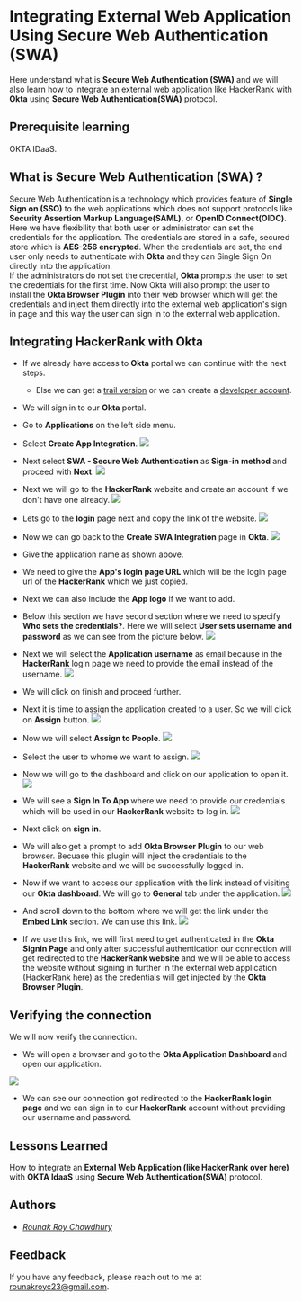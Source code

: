 
# Integrating External Web Application Using Secure Web Authentication (SWA)

Here understand what is **Secure Web Authentication (SWA)** and we will also learn how to integrate an external web application like HackerRank with **Okta** using **Secure Web Authentication(SWA)** protocol.

## Prerequisite learning

OKTA IDaaS.

## What is Secure Web Authentication (SWA) ?
Secure Web Authentication is a technology which provides feature of **Single Sign on (SSO)** to the web applications which does not support protocols like **Security Assertion Markup Language(SAML)**, or **OpenID Connect(OIDC)**. Here we have flexibility that both user or administrator can set the credentials for the application. The credentials are stored in a safe, secured store which is **AES-256 encrypted**. When the credentials are set, the end user only needs to authenticate with **Okta** and they can Single Sign On directly into the application.  
If the administrators do not set the credential, **Okta** prompts the user to set the credentials for the first time. Now Okta will also prompt the user to install the **Okta Browser Plugin** into their web browser which will get the credentials and inject them directly into the external web application's sign in page and this way the user can sign in to the external web application.

## Integrating HackerRank with Okta
- If we already have access to **Okta** portal we can continue with the next steps.
    - Else we can get a [trail version](https://www.okta.com/free-trial/) or we can create a [developer account](https://developer.okta.com/). 
        
- We will sign in to our **Okta** portal.

- Go to **Applications** on the left side menu.

- Select **Create App Integration**.
![](https://github.com/rcRounak/okta-swa-integration/blob/aae36863862fd83fbd04fa67a60fffc328621df1/1.png)

- Next select **SWA - Secure Web Authentication** as **Sign-in method** and proceed with **Next**.
![](https://github.com/rcRounak/okta-swa-integration/blob/aae36863862fd83fbd04fa67a60fffc328621df1/2.png)

- Next we will go to the **HackerRank** website and create an account if we don't have one already.
![](https://github.com/rcRounak/okta-swa-integration/blob/aae36863862fd83fbd04fa67a60fffc328621df1/4.png)

- Lets go to the **login** page next and copy the link of the website.
![](https://github.com/rcRounak/okta-swa-integration/blob/aae36863862fd83fbd04fa67a60fffc328621df1/3.png)

- Now we can go back to the **Create SWA Integration** page in **Okta**.
![](https://github.com/rcRounak/okta-swa-integration/blob/aae36863862fd83fbd04fa67a60fffc328621df1/5.png)

- Give the application name as shown above.


- We need to give the **App's login page URL** which will be the login page url of the **HackerRank** which we just copied.


- Next we can also include the **App logo** if we want to add.

- Below this section we have second section where we need to specify **Who sets the credentials?**. Here we will select **User sets username and password** as we can see from the picture below.
![](https://github.com/rcRounak/okta-swa-integration/blob/aae36863862fd83fbd04fa67a60fffc328621df1/6.png)
- Next we will select the **Application username** as email because in the **HackerRank** login page we need to provide the email instead of the  username.
![](https://github.com/rcRounak/okta-swa-integration/blob/479871530ea2cec979cfeb0bd4637599356ce5a6/7.png)

- We will click on finish and proceed further.


- Next it is time to assign the application created to a user. So we will click on **Assign** button.
![](https://github.com/rcRounak/okta-swa-integration/blob/aae36863862fd83fbd04fa67a60fffc328621df1/8.png)
- Now we will select **Assign to People**.
![](https://github.com/rcRounak/okta-swa-integration/blob/aae36863862fd83fbd04fa67a60fffc328621df1/9.png)
- Select the user to whome we want to assign.
![](https://github.com/rcRounak/okta-swa-integration/blob/aae36863862fd83fbd04fa67a60fffc328621df1/10.png)
- Now we will go to the dashboard and click on our application to open it.
![](https://github.com/rcRounak/okta-swa-integration/blob/aae36863862fd83fbd04fa67a60fffc328621df1/11.png)
- We will see a **Sign In To App** where we need to provide our credentials which will be used in our **HackerRank** website to log in.
![](https://github.com/rcRounak/okta-swa-integration/blob/aae36863862fd83fbd04fa67a60fffc328621df1/12.png)
- Next click on **sign in**.

- We will also get a prompt to add **Okta Browser Plugin** to our web browser. Becuase this plugin will inject the credentials to the **HackerRank** website and we will be successfully logged in.

- Now if we want to access our application with the link instead of visiting our **Okta dashboard**. We will go to **General** tab under the application.
![](https://github.com/rcRounak/okta-swa-integration/blob/aae36863862fd83fbd04fa67a60fffc328621df1/13.png)
- And scroll down to the bottom where we will get the link under the **Embed Link** section. We can use this link.
![](https://github.com/rcRounak/okta-swa-integration/blob/aae36863862fd83fbd04fa67a60fffc328621df1/14.png)
- If we use this link, we will first need to get authenticated in the **Okta Signin Page** and only after successful authentication our connection will get redirected to the **HackerRank website** and we will be able to access the website without signing in further in the external web application (HackerRank here) as the credentials will get injected by the **Okta Browser Plugin**.

##  Verifying the connection

We will now verify the connection.

- We will open a browser and go to the **Okta Application Dashboard** and open our application.

![](https://github.com/rcRounak/okta-swa-integration/blob/aae36863862fd83fbd04fa67a60fffc328621df1/Secure%20Web%20Demo.gif)

- We can see our connection got redirected to the **HackerRank login page** and we can sign in to our **HackerRank** account without providing our username and password.

## Lessons Learned

How to integrate an **External Web Application (like HackerRank over here)** with **OKTA IdaaS** using **Secure Web Authentication(SWA)** protocol.

## Authors

- *[Rounak Roy Chowdhury](https://github.com/rcRounak)*

## Feedback

If you have any feedback, please reach out to me at rounakroyc23@gmail.com.


